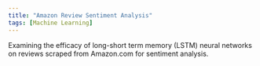```yaml
---
title: "Amazon Review Sentiment Analysis"
tags: [Machine Learning]
---
```


Examining the efficacy of long-short term memory (LSTM) neural networks on reviews scraped from Amazon.com for sentiment analysis.
